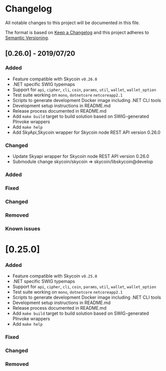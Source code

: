 # Changelog
All notable changes to this project will be documented in this file.

The format is based on [Keep a Changelog](http://keepachangelog.com/en/1.0.0/)
and this project adheres to [Semantic Versioning](http://semver.org/spec/v2.0.0.html).

## [0.26.0] - 2019/07/20

### Added

- Feature compatible with Skycoin `v0.26.0`
- .NET specific SWIG typemaps
- Support for `api`, `cipher`, `cli`, `coin`, `params`, `util`, `wallet`, `wallet_option`
- Test suite working on `mono`, `dotnetcore` `netcoreapp2.1`
- Scripts to generate development Docker image including .NET CLI tools
- Development setup instructions in README.md
- Release process documented in README.md
- Add `make build` target to build solution based on SWIG-generated PInvoke wrappers
- Add `make help`
- Add SkyApi,Skycoin wrapper for Skycoin node REST API version 0.26.0

### Changed

- Update Skyapi wrapper for Skycoin node REST API version 0.26.0
- Submodule change skycoin/skycoin => skycoin/libskycoin@develop


### Added

### Fixed

### Changed

### Removed

### Known issues

# [0.25.0] 

### Added

- Feature compatible with Skycoin `v0.25.0`
- .NET specific SWIG typemaps
- Support for `api`, `cipher`, `cli`, `coin`, `params`, `util`, `wallet`, `wallet_option`
- Test suite working on `mono`, `dotnetcore` `netcoreapp2.1`
- Scripts to generate development Docker image including .NET CLI tools
- Development setup instructions in README.md
- Release process documented in README.md
- Add `make build` target to build solution based on SWIG-generated PInvoke wrappers
- Add `make help`

### Fixed

### Changed

### Removed

